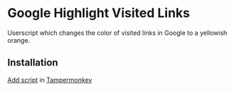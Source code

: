 # Google Highlight Visited Links

Userscript which changes the color of visited links in Google to a yellowish orange.

## Installation

[Add script](https://github.com/gersko/google-highlight-visited-links/raw/main/script.user.js) in [Tampermonkey](https://www.tampermonkey.net/)
